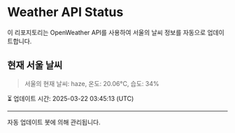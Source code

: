 
# Weather API Status

이 리포지토리는 OpenWeather API를 사용하여 서울의 날씨 정보를 자동으로 업데이트합니다.

## 현재 서울 날씨
> 서울의 현재 날씨: haze, 온도: 20.06°C, 습도: 34%

⏳ 업데이트 시간: 2025-03-22 03:45:13 (UTC)

---
자동 업데이트 봇에 의해 관리됩니다.
